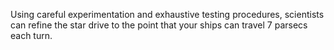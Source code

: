Using careful experimentation and exhaustive testing procedures, scientists can refine the star drive to the point that your ships can travel 7 parsecs each turn.